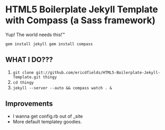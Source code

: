 # HTML5 Boilerplate Jekyll Template with Compass (a Sass framework)

Yup! The world needs this!&trade;

``
gem install jekyll
gem install compass
``

## WHAT I DO???

1. ``git clone git://github.com/ericdfields/HTML5-Boilerplate-Jekyll-Template.git thingy``
2. ``cd thingy``
3. ``jekyll --server --auto && compass watch . &``

## Improvements

* I wanna get config.rb out of _site
* More default templatey goodies.